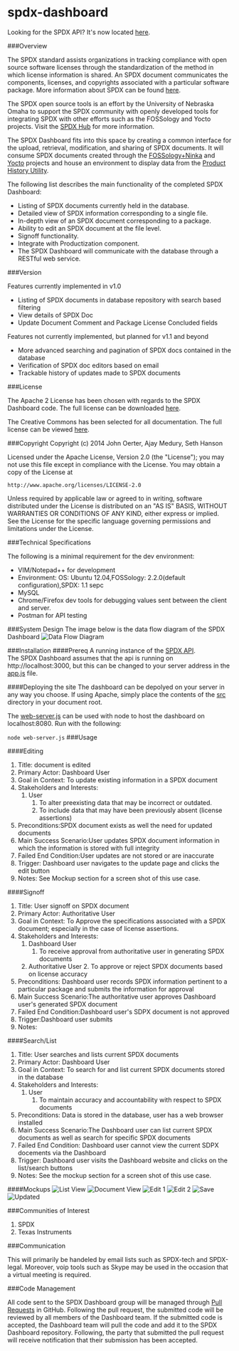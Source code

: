 spdx-dashboard
==============

Looking for the SPDX API? It's now located [here](https://github.com/joerter/Database/tree/master/api).

###Overview

The SPDX standard assists organizations in tracking compliance with open source software licenses through the standardization of the method in which license information is shared. An SPDX document communicates the components, licenses, and copyrights associated with a particular software package. More information about SPDX can be found [here](http://spdx.org/about-spdx/what-is-spdx).

The SPDX open source tools is an effort by the University of Nebraska Omaha to support the SPDX community with openly developed tools for integrating SPDX with other efforts such as the FOSSology and Yocto projects. Visit the [SPDX Hub](http://spdxhub.ist.unomaha.edu/) for more information.

The SPDX Dashboard fits into this space by creating a common interface for the upload, retrieval, modification, and sharing of SPDX documents. It will consume SPDX documents created through the [FOSSology+Ninka](https://github.com/ryanv09/ninkology) and [Yocto](https://github.com/chaughawout/Poky/) projects and house an environment to display data from the [Product History Utility](https://github.com/zwmcfarland/ProductHistoryUtility).

The following list describes the main functionality of the completed SPDX Dashboard:
* Listing of SPDX documents currently held in the database.
* Detailed view of  SPDX information corresponding to a single file.
* In-depth view of an SPDX document corresponding to a package.
* Ability to edit an SPDX document at the file level.
* Signoff functionality.
* Integrate with Productization component.
* The SPDX Dashboard will communicate with the database through a RESTful web service.

###Version

Features currently implemented in v1.0  
* Listing of SPDX documents in database repository with search based filtering
* View details of SPDX Doc
* Update Document Comment and Package License Concluded fields

Features not currently implemented, but planned for v1.1 and beyond
* More advanced searching and pagination of SPDX docs contained in the database
* Verification of SPDX doc editors based on email
* Trackable history of updates made to SPDX documents

###License

The Apache 2 License has been chosen with regards to the SPDX Dashboard code. The full license can be downloaded [here](LICENSE).

The Creative Commons has been selected for all documentation. The full license can be viewed [here](http://creativecommons.org/licenses/by/4.0/legalcode).

###Copyright
Copyright (c) 2014 John Oerter, Ajay Medury, Seth Hanson

Licensed under the Apache License, Version 2.0 (the "License");
you may not use this file except in compliance with the License.
You may obtain a copy of the License at


    http://www.apache.org/licenses/LICENSE-2.0


Unless required by applicable law or agreed to in writing, software
distributed under the License is distributed on an "AS IS" BASIS,
WITHOUT WARRANTIES OR CONDITIONS OF ANY KIND, either express or implied.
See the License for the specific language governing permissions and
limitations under the License.

###Technical Specifications

The following is a minimal requirement for the dev environment:
* VIM/Notepad++ for development
* Environment: OS: Ubuntu 12.04,FOSSology: 2.2.0(default configuration),SPDX: 1.1 sepc
* MySQL
* Chrome/Firefox dev tools for debugging values sent between the client and server.
* Postman for API testing
 
###System Design
The image below is the data flow diagram of the SPDX Dashboard 
![Data Flow Diagram](img/dfd.jpg)

###Installation
####Prereq
A running instance of the [SPDX API](https://github.com/joerter/Database/tree/master/api).  
The SPDX Dashboard assumes that the api is running on http://localhost:3000, but this can be changed to your server address in the [app.js](https://github.com/joerter/spdx-dashboard/blob/master/src/app.js) file. 

####Deploying the site
The dashboard can be depolyed on your server in any way you choose. If using Apache, simply place the contents of the [src](https://github.com/joerter/spdx-dashboard/blob/master/src/) directory in your document root.

The [web-server.js](https://github.com/joerter/spdx-dashboard/blob/master/src/web-server.js) can be used with node to host the dashboard on localhost:8080. Run with the following:

`node web-server.js`
###Usage

####Editing
 1. Title: document is edited
 2. Primary Actor: Dashboard User
 3. Goal in Context: To update existing information in a SPDX document
 4. Stakeholders and Interests:
	1. User
		1. To alter preexisting data that may be incorrect or outdated.
		2. To include data that may have been previously absent (license assertions)
 5. Preconditions:SPDX document exists as well the need for updated documents
 6. Main Success Scenario:User updates SPDX document information in which the information is stored with full integrity
 7. Failed End Condition:User updates are not stored or are inaccurate 
 8. Trigger: Dashboard user navigates to the update page and clicks the edit button
 9. Notes: See Mockup section for a screen shot of this use case.
 

	
####Signoff
1. Title: User signoff on SPDX document
2. Primary Actor: Authoritative User
3. Goal in Context: To Approve the specifications associated with a SPDX document; especially in the case of license assertions.
4. Stakeholders and Interests:
	1. Dashboard User
		1. To receive approval from authoritative user in generating SPDX documents
	2. Authoritative User 
	 	2. To approve or reject SPDX documents based on license accuracy
5. Preconditions: Dashboard user records SPDX information pertinent to a particular package and submits the information for approval
6. Main Success Scenario:The authoritative user approves Dashboard user's generated SPDX document
7. Failed End Condition:Dashboard user's SDPX document is not approved
8. Trigger:Dashboard user submits 
9. Notes:

####Search/List
1. Title: User searches and lists current SPDX documents 
2. Primary Actor: Dashboard User
3. Goal in Context: To search for and list current SPDX documents stored in the database
4. Stakeholders and Interests:
	1. User
		1. To maintain accuracy and accountability with respect to SPDX documents
5. Preconditions: Data is stored in the database, user has a web browser installed
6. Main Success Scenario:The Dashboard user can list current SPDX documents as well as search for specific SPDX documents
7. Failed End Condition: Dashboard user cannot view the current SDPX docements via the Dashboard
8. Trigger: Dashboard user visits the Dashboard website and clicks on the list/search buttons
9. Notes: See the mockup section for a screen shot of this use case.

####Mockups
![List View](img/listview.png)
![Document View](img/docview.png)
![Edit 1](img/edit1.png)
![Edit 2](img/edit2.png)
![Save](img/savechanges.png)
![Updated](img/updatedview.png)

###Communities of Interest

1. SPDX 
2. Texas Instruments

###Communication

This will primarily be handeled by email lists such as SPDX-tech and SPDX-legal. Moreover, voip tools such as Skype may be used in the occasion that a virtual meeting is required.

###Code Management

All code sent to the SPDX Dashboard group will be managed through [Pull Requests](https://help.github.com/articles/using-pull-requests) in GitHub.  Following the pull request, the submitted code will be reviewed by all members of the Dashboard team. If the submitted code is accepted, the Dashboard team will pull the code and add it to the SPDX Dashboard repository. Following, the party that submitted the pull request will receive notification that their submission has been accepted.
